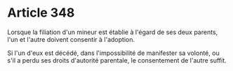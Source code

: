 # Article 348

Lorsque la filiation d'un mineur est établie à l'égard de ses deux parents, l'un et l'autre doivent consentir à l'adoption.

Si l'un d'eux est décédé, dans l'impossibilité de manifester sa volonté, ou s'il a perdu ses droits d'autorité parentale, le consentement de l'autre suffit.
